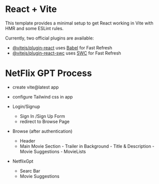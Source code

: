 # React + Vite

This template provides a minimal setup to get React working in Vite with HMR and some ESLint rules.

Currently, two official plugins are available:

- [@vitejs/plugin-react](https://github.com/vitejs/vite-plugin-react/blob/main/packages/plugin-react/README.md) uses [Babel](https://babeljs.io/) for Fast Refresh
- [@vitejs/plugin-react-swc](https://github.com/vitejs/vite-plugin-react-swc) uses [SWC](https://swc.rs/) for Fast Refresh

# NetFlix GPT Process 

- create vite@latest app
- configure Tailwind css in app

- Login/Signup
    - Sign In /Sign Up Form
    - redirect to Browse Page
- Browse (after authentication)  
    - Header
    - Main Movie Section
          - Trailer in Background
          - Title & Description
          - Movie Suggestions
                - MovieLists
- NetflixGpt
    - Searc Bar
    - Movie Suggestions                  



